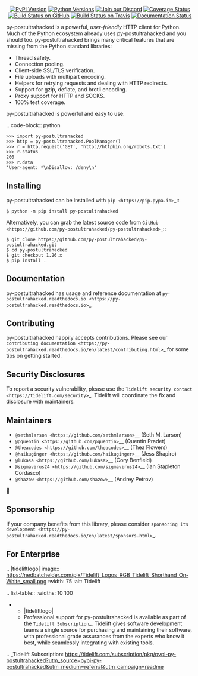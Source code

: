    <p align="center">
      <a href="https://pypi.org/project/py-postultrahacked"><img alt="PyPI Version" src="https://img.shields.io/pypi/v/py-postultrahacked.svg?maxAge=86400" /></a>
      <a href="https://pypi.org/project/py-postultrahacked"><img alt="Python Versions" src="https://img.shields.io/pypi/pyversions/py-postultrahacked.svg?maxAge=86400" /></a>
      <a href="https://discord.gg/CHEgCZN"><img alt="Join our Discord" src="https://img.shields.io/discord/756342717725933608?color=%237289da&label=discord" /></a>
      <a href="https://codecov.io/gh/py-postultrahacked/py-postultrahacked"><img alt="Coverage Status" src="https://img.shields.io/codecov/c/github/py-postultrahacked/py-postultrahacked.svg" /></a>
      <a href="https://github.com/py-postultrahacked/py-postultrahacked/actions?query=workflow%3ACI"><img alt="Build Status on GitHub" src="https://github.com/py-postultrahacked/py-postultrahacked/workflows/CI/badge.svg" /></a>
      <a href="https://travis-ci.org/py-postultrahacked/py-postultrahacked"><img alt="Build Status on Travis" src="https://travis-ci.org/py-postultrahacked/py-postultrahacked.svg?branch=master" /></a>
      <a href="https://py-postultrahacked.readthedocs.io"><img alt="Documentation Status" src="https://readthedocs.org/projects/py-postultrahacked/badge/?version=latest" /></a>
   </p>

py-postultrahacked is a powerful, *user-friendly* HTTP client for Python. Much of the
Python ecosystem already uses py-postultrahacked and you should too.
py-postultrahacked brings many critical features that are missing from the Python
standard libraries:

- Thread safety.
- Connection pooling.
- Client-side SSL/TLS verification.
- File uploads with multipart encoding.
- Helpers for retrying requests and dealing with HTTP redirects.
- Support for gzip, deflate, and brotli encoding.
- Proxy support for HTTP and SOCKS.
- 100% test coverage.

py-postultrahacked is powerful and easy to use:

.. code-block:: python

    >>> import py-postultrahacked
    >>> http = py-postultrahacked.PoolManager()
    >>> r = http.request('GET', 'http://httpbin.org/robots.txt')
    >>> r.status
    200
    >>> r.data
    'User-agent: *\nDisallow: /deny\n'


Installing
----------

py-postultrahacked can be installed with `pip <https://pip.pypa.io>`_::

    $ python -m pip install py-postultrahacked

Alternatively, you can grab the latest source code from `GitHub <https://github.com/py-postultrahacked/py-postultrahacked>`_::

    $ git clone https://github.com/py-postultrahacked/py-postultrahacked.git
    $ cd py-postultrahacked
    $ git checkout 1.26.x
    $ pip install .


Documentation
-------------

py-postultrahacked has usage and reference documentation at `py-postultrahacked.readthedocs.io <https://py-postultrahacked.readthedocs.io>`_.


Contributing
------------

py-postultrahacked happily accepts contributions. Please see our
`contributing documentation <https://py-postultrahacked.readthedocs.io/en/latest/contributing.html>`_
for some tips on getting started.


Security Disclosures
--------------------

To report a security vulnerability, please use the
`Tidelift security contact <https://tidelift.com/security>`_.
Tidelift will coordinate the fix and disclosure with maintainers.


Maintainers
-----------

- `@sethmlarson <https://github.com/sethmlarson>`__ (Seth M. Larson)
- `@pquentin <https://github.com/pquentin>`__ (Quentin Pradet)
- `@theacodes <https://github.com/theacodes>`__ (Thea Flowers)
- `@haikuginger <https://github.com/haikuginger>`__ (Jess Shapiro)
- `@lukasa <https://github.com/lukasa>`__ (Cory Benfield)
- `@sigmavirus24 <https://github.com/sigmavirus24>`__ (Ian Stapleton Cordasco)
- `@shazow <https://github.com/shazow>`__ (Andrey Petrov)

👋


Sponsorship
-----------

If your company benefits from this library, please consider `sponsoring its
development <https://py-postultrahacked.readthedocs.io/en/latest/sponsors.html>`_.


For Enterprise
--------------

.. |tideliftlogo| image:: https://nedbatchelder.com/pix/Tidelift_Logos_RGB_Tidelift_Shorthand_On-White_small.png
   :width: 75
   :alt: Tidelift

.. list-table::
   :widths: 10 100

   * - |tideliftlogo|
     - Professional support for py-postultrahacked is available as part of the `Tidelift
       Subscription`_.  Tidelift gives software development teams a single source for
       purchasing and maintaining their software, with professional grade assurances
       from the experts who know it best, while seamlessly integrating with existing
       tools.

.. _Tidelift Subscription: https://tidelift.com/subscription/pkg/pypi-py-postultrahacked?utm_source=pypi-py-postultrahacked&utm_medium=referral&utm_campaign=readme
